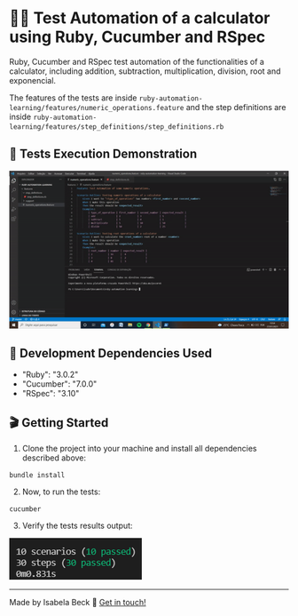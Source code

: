 # 👨‍💻 Test Automation of a calculator using Ruby, Cucumber and RSpec

Ruby, Cucumber and RSpec test automation of the functionalities of a calculator, including addition, subtraction, multiplication, division, root and exponencial. 

The features of the tests are inside `ruby-automation-learning/features/numeric_operations.feature` and the step definitions are inside `ruby-automation-learning/features/step_definitions/step_definitions.rb`

## 🎥 Tests Execution Demonstration

![Cucumber execution](cucumber-execution.gif)

## 💾 Development Dependencies Used

- "Ruby":  "3.0.2"
- "Cucumber": "7.0.0"
- "RSpec": "3.10"

## 🎬 Getting Started

1. Clone the project into your machine and install all dependencies described above:

```console
bundle install
```

2. Now, to run the tests:

```console
cucumber
```

3. Verify the tests results output:

![Tests results output](results-output.png)

---

Made by Isabela Beck 👋 [Get in touch!](https://www.linkedin.com/in/isabelabeck/)
